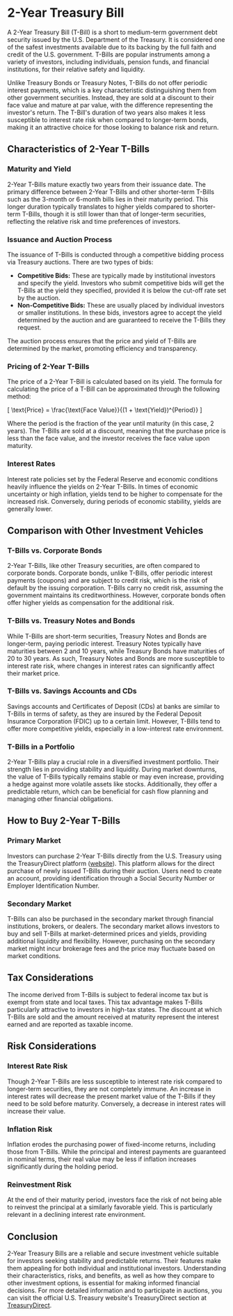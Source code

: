 # 2-Year Treasury Bill

A 2-Year Treasury Bill (T-Bill) is a short to medium-term government debt security issued by the U.S. Department of the Treasury. It is considered one of the safest investments available due to its backing by the full faith and credit of the U.S. government. T-Bills are popular instruments among a variety of investors, including individuals, pension funds, and financial institutions, for their relative safety and liquidity. 

Unlike Treasury Bonds or Treasury Notes, T-Bills do not offer periodic interest payments, which is a key characteristic distinguishing them from other government securities. Instead, they are sold at a discount to their face value and mature at par value, with the difference representing the investor's return. The T-Bill's duration of two years also makes it less susceptible to interest rate risk when compared to longer-term bonds, making it an attractive choice for those looking to balance risk and return.

## Characteristics of 2-Year T-Bills

### Maturity and Yield
2-Year T-Bills mature exactly two years from their issuance date. The primary difference between 2-Year T-Bills and other shorter-term T-Bills such as the 3-month or 6-month bills lies in their maturity period. This longer duration typically translates to higher yields compared to shorter-term T-Bills, though it is still lower than that of longer-term securities, reflecting the relative risk and time preferences of investors.

### Issuance and Auction Process
The issuance of T-Bills is conducted through a competitive bidding process via Treasury auctions. There are two types of bids:

- **Competitive Bids:** These are typically made by institutional investors and specify the yield. Investors who submit competitive bids will get the T-Bills at the yield they specified, provided it is below the cut-off rate set by the auction.
- **Non-Competitive Bids:** These are usually placed by individual investors or smaller institutions. In these bids, investors agree to accept the yield determined by the auction and are guaranteed to receive the T-Bills they request.

The auction process ensures that the price and yield of T-Bills are determined by the market, promoting efficiency and transparency.

### Pricing of 2-Year T-Bills
The price of a 2-Year T-Bill is calculated based on its yield. The formula for calculating the price of a T-Bill can be approximated through the following method:

\[ \text{Price} = \frac{\text{Face Value}}{(1 + \text{Yield})^{Period}} \]

Where the period is the fraction of the year until maturity (in this case, 2 years). The T-Bills are sold at a discount, meaning that the purchase price is less than the face value, and the investor receives the face value upon maturity.

### Interest Rates
Interest rate policies set by the Federal Reserve and economic conditions heavily influence the yields on 2-Year T-Bills. In times of economic uncertainty or high inflation, yields tend to be higher to compensate for the increased risk. Conversely, during periods of economic stability, yields are generally lower.

## Comparison with Other Investment Vehicles

### T-Bills vs. Corporate Bonds
2-Year T-Bills, like other Treasury securities, are often compared to corporate bonds. Corporate bonds, unlike T-Bills, offer periodic interest payments (coupons) and are subject to credit risk, which is the risk of default by the issuing corporation. T-Bills carry no credit risk, assuming the government maintains its creditworthiness. However, corporate bonds often offer higher yields as compensation for the additional risk.

### T-Bills vs. Treasury Notes and Bonds
While T-Bills are short-term securities, Treasury Notes and Bonds are longer-term, paying periodic interest. Treasury Notes typically have maturities between 2 and 10 years, while Treasury Bonds have maturities of 20 to 30 years. As such, Treasury Notes and Bonds are more susceptible to interest rate risk, where changes in interest rates can significantly affect their market price.

### T-Bills vs. Savings Accounts and CDs
Savings accounts and Certificates of Deposit (CDs) at banks are similar to T-Bills in terms of safety, as they are insured by the Federal Deposit Insurance Corporation (FDIC) up to a certain limit. However, T-Bills tend to offer more competitive yields, especially in a low-interest rate environment.

### T-Bills in a Portfolio
2-Year T-Bills play a crucial role in a diversified investment portfolio. Their strength lies in providing stability and liquidity. During market downturns, the value of T-Bills typically remains stable or may even increase, providing a hedge against more volatile assets like stocks. Additionally, they offer a predictable return, which can be beneficial for cash flow planning and managing other financial obligations.

## How to Buy 2-Year T-Bills

### Primary Market
Investors can purchase 2-Year T-Bills directly from the U.S. Treasury using the TreasuryDirect platform ([website](https://www.treasurydirect.gov)). This platform allows for the direct purchase of newly issued T-Bills during their auction. Users need to create an account, providing identification through a Social Security Number or Employer Identification Number.

### Secondary Market
T-Bills can also be purchased in the secondary market through financial institutions, brokers, or dealers. The secondary market allows investors to buy and sell T-Bills at market-determined prices and yields, providing additional liquidity and flexibility. However, purchasing on the secondary market might incur brokerage fees and the price may fluctuate based on market conditions.

## Tax Considerations
The income derived from T-Bills is subject to federal income tax but is exempt from state and local taxes. This tax advantage makes T-Bills particularly attractive to investors in high-tax states. The discount at which T-Bills are sold and the amount received at maturity represent the interest earned and are reported as taxable income.

## Risk Considerations

### Interest Rate Risk
Though 2-Year T-Bills are less susceptible to interest rate risk compared to longer-term securities, they are not completely immune. An increase in interest rates will decrease the present market value of the T-Bills if they need to be sold before maturity. Conversely, a decrease in interest rates will increase their value.

### Inflation Risk
Inflation erodes the purchasing power of fixed-income returns, including those from T-Bills. While the principal and interest payments are guaranteed in nominal terms, their real value may be less if inflation increases significantly during the holding period.

### Reinvestment Risk
At the end of their maturity period, investors face the risk of not being able to reinvest the principal at a similarly favorable yield. This is particularly relevant in a declining interest rate environment.

## Conclusion
2-Year Treasury Bills are a reliable and secure investment vehicle suitable for investors seeking stability and predictable returns. Their features make them appealing for both individual and institutional investors. Understanding their characteristics, risks, and benefits, as well as how they compare to other investment options, is essential for making informed financial decisions. For more detailed information and to participate in auctions, you can visit the official U.S. Treasury website's TreasuryDirect section at [TreasuryDirect](https://www.treasurydirect.gov).